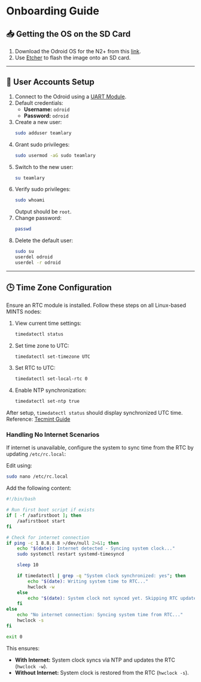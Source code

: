 
# Onboarding Guide

## 📥 Getting the OS on the SD Card  
1. Download the Odroid OS for the N2+ from this [link](https://wiki.odroid.com/odroid-n2/os_images/ubuntu/20220228).  
2. Use [Etcher](https://etcher.balena.io/) to flash the image onto an SD card.

---

## 👤 User Accounts Setup
1. Connect to the Odroid using a [UART Module](https://ameridroid.com/products/usb-uart-2-module-kit?pr_prod_strat=e5_desc&pr_rec_id=7b8882b26&pr_rec_pid=8013561757975&pr_ref_pid=69012291599&pr_seq=uniform).
2. Default credentials:
   - **Username:** `odroid`
   - **Password:** `odroid`
3. Create a new user:
   ```bash
   sudo adduser teamlary
   ```
4. Grant sudo privileges:
   ```bash
   sudo usermod -aG sudo teamlary
   ```
5. Switch to the new user:
   ```bash
   su teamlary
   ```
6. Verify sudo privileges:
   ```bash
   sudo whoami
   ```
   Output should be `root`.
7. Change password:
   ```bash
   passwd
   ```
8. Delete the default user:
   ```bash
   sudo su
   userdel odroid
   userdel -r odroid
   ```

---

## 🕒 Time Zone Configuration

Ensure an RTC module is installed. Follow these steps on all Linux-based MINTS nodes:

1. View current time settings:
   ```bash
   timedatectl status
   ```
2. Set time zone to UTC:
   ```bash
   timedatectl set-timezone UTC
   ```
3. Set RTC to UTC:
   ```bash
   timedatectl set-local-rtc 0
   ```
4. Enable NTP synchronization:
   ```bash
   timedatectl set-ntp true
   ```

After setup, `timedatectl status` should display synchronized UTC time.  
Reference: [Tecmint Guide](https://www.tecmint.com/set-time-timezone-and-synchronize-time-using-timedatectl-command/)

### Handling No Internet Scenarios
If internet is unavailable, configure the system to sync time from the RTC by updating `/etc/rc.local`:

Edit using:
```bash
sudo nano /etc/rc.local
```

Add the following content:

```bash
#!/bin/bash

# Run first boot script if exists
if [ -f /aafirstboot ]; then 
    /aafirstboot start
fi

# Check for internet connection
if ping -c 1 8.8.8.8 >/dev/null 2>&1; then
    echo "$(date): Internet detected - Syncing system clock..."
    sudo systemctl restart systemd-timesyncd

    sleep 10

    if timedatectl | grep -q "System clock synchronized: yes"; then
        echo "$(date): Writing system time to RTC..."
        hwclock -w
    else
        echo "$(date): System clock not synced yet. Skipping RTC update." >> /var/log/time_sync.log
    fi
else
    echo "No internet connection: Syncing system time from RTC..."
    hwclock -s
fi

exit 0
```

This ensures:
- **With Internet:** System clock syncs via NTP and updates the RTC (`hwclock -w`).
- **Without Internet:** System clock is restored from the RTC (`hwclock -s`).
